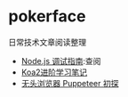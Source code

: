 # pokerface
日常技术文章阅读整理

* [Node.js 调试指南](https://github.com/nswbmw/node-in-debugging):查阅
* [Koa2进阶学习笔记](https://chenshenhai.github.io/koa2-note/)
* [无头浏览器 Puppeteer 初探](https://juejin.im/post/59e5a86c51882578bf185dba)
